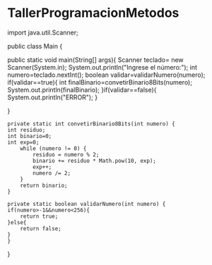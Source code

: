 # TallerProgramacionMetodos

import java.util.Scanner;

public class Main {

public static void main(String[] args){
    Scanner teclado= new Scanner(System.in);
    System.out.println("Ingrese el número:");
    int numero=teclado.nextInt();
    boolean validar=validarNumero(numero);
    if(validar==true){
        int finalBinario=convetirBinario8Bits(numero);
        System.out.println(finalBinario);
    }if(validar==false){
        System.out.println("ERROR");
    }

}

    private static int convetirBinario8Bits(int numero) {
    int residuo;
    int binario=0;
    int exp=0;
        while (numero != 0) {
            residuo = numero % 2;
            binario += residuo * Math.pow(10, exp);
            exp++;
            numero /= 2;
        }
        return binario;
    }

    private static boolean validarNumero(int numero) {
    if(numero>-1&&numero<256){
        return true;
    }else{
        return false;
    }
    }


}
